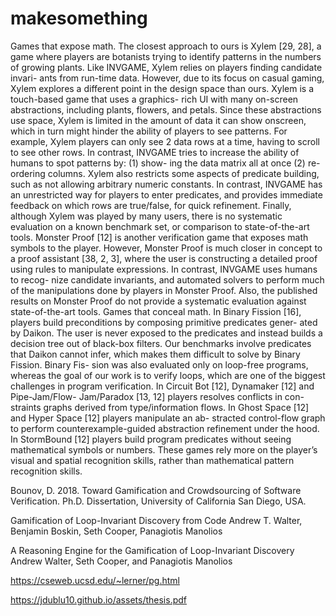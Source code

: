 # makesomething

Games that expose math. The closest approach to ours is Xylem [29, 28], a game where players are botanists trying to identify patterns in the numbers of growing plants. Like INVGAME, Xylem relies on players finding candidate invari- ants from run-time data. However, due to its focus on casual gaming, Xylem explores a different point in the design space than ours. Xylem is a touch-based game that uses a graphics- rich UI with many on-screen abstractions, including plants, flowers, and petals. Since these abstractions use space, Xylem is limited in the amount of data it can show onscreen, which in turn might hinder the ability of players to see patterns. For example, Xylem players can only see 2 data rows at a time, having to scroll to see other rows. In contrast, INVGAME tries to increase the ability of humans to spot patterns by: (1) show- ing the data matrix all at once (2) re-ordering columns. Xylem
also restricts some aspects of predicate building, such as not allowing arbitrary numeric constants. In contrast, INVGAME has an unrestricted way for players to enter predicates, and provides immediate feedback on which rows are true/false, for quick refinement. Finally, although Xylem was played by many users, there is no systematic evaluation on a known benchmark set, or comparison to state-of-the-art tools.
Monster Proof [12] is another verification game that exposes math symbols to the player. However, Monster Proof is much closer in concept to a proof assistant [38, 2, 3], where the user is constructing a detailed proof using rules to manipulate expressions. In contrast, INVGAME uses humans to recog- nize candidate invariants, and automated solvers to perform much of the manipulations done by players in Monster Proof. Also, the published results on Monster Proof do not provide a systematic evaluation against state-of-the-art tools.
Games that conceal math. In Binary Fission [16], players build preconditions by composing primitive predicates gener- ated by Daikon. The user is never exposed to the predicates and instead builds a decision tree out of black-box filters. Our benchmarks involve predicates that Daikon cannot infer, which makes them difficult to solve by Binary Fission. Binary Fis- sion was also evaluated only on loop-free programs, whereas the goal of our work is to verify loops, which are one of the biggest challenges in program verification.
In Circuit Bot [12], Dynamaker [12] and Pipe-Jam/Flow- Jam/Paradox [13, 12] players resolves conflicts in con- straints graphs derived from type/information flows. In Ghost Space [12] and Hyper Space [12] players manipulate an ab- stracted control-flow graph to perform counterexample-guided abstraction refinement under the hood. In StormBound [12] players build program predicates without seeing mathematical symbols or numbers. These games rely more on the player’s visual and spatial recognition skills, rather than mathematical pattern recognition skills.

Bounov, D. 2018. Toward Gamification and Crowdsourcing of Software Verification. Ph.D. Dissertation, University of California San Diego, USA.

Gamification of Loop-Invariant Discovery from Code
Andrew T. Walter, Benjamin Boskin, Seth Cooper, Panagiotis Manolios

A Reasoning Engine for the Gamification of Loop-Invariant Discovery
Andrew Walter, Seth Cooper, and Panagiotis Manolios

https://cseweb.ucsd.edu/~lerner/pg.html

https://jdublu10.github.io/assets/thesis.pdf
